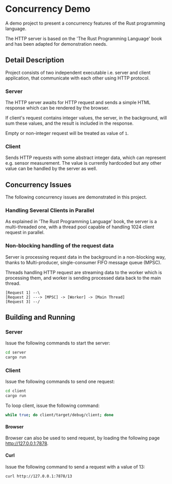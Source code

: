 # Concurrency Demo

A demo project to present a concurrency features of the Rust programming
language.

The HTTP server is based on the 'The Rust Programming Language' book and has
been adapted for demonstration needs.

## Detail Description

Project consists of two independent executable i.e. server and client
application, that communicate with each other using HTTP protocol.

### Server

The HTTP server awaits for HTTP request and sends a simple HTML response which
can be rendered by the browser.

If client's request contains integer values, the server, in the background, will
sum these values, and the result is included in the response.

Empty or non-integer request will be treated as value of `1`.

### Client

Sends HTTP requests with some abstract integer data, which can represent e.g.
sensor measurement. The value is currently hardcoded but any other value can be
handled by the server as well.

## Concurrency Issues

The following concurrency issues are demonstrated in this project.

### Handling Several Clients in Parallel

As explained in 'The Rust Programming Language' book, the server is a
multi-threaded one, with a thread pool capable of handling 1024 client request
in parallel.

### Non-blocking handling of the request data

Server is processing request data in the background in a non-blocking way,
thanks to Multi-producer, single-consumer FIFO message queue (MPSC).

Threads handling HTTP request are streaming data to the worker which is
processing them, and worker is sending processed data back to the main thread.

```
[Request 1] --\
[Request 2] ---> [MPSC] -> [Worker] -> [Main Thread]
[Request 3] --/
```

## Building and Running

### Server

Issue the following commands to start the server:

```bash
cd server
cargo run
```

### Client

Issue the following commands to send one request:

```bash
cd client
cargo run
```

To loop client, issue the following command:

```bash
while true; do client/target/debug/client; done
```

#### Browser

Browser can also be used to send request, by loading the following page
<http://127.0.0.1:7878>.

#### Curl

Issue the following command to send a request with a value of 13:

```
curl http://127.0.0.1:7878/13
```
